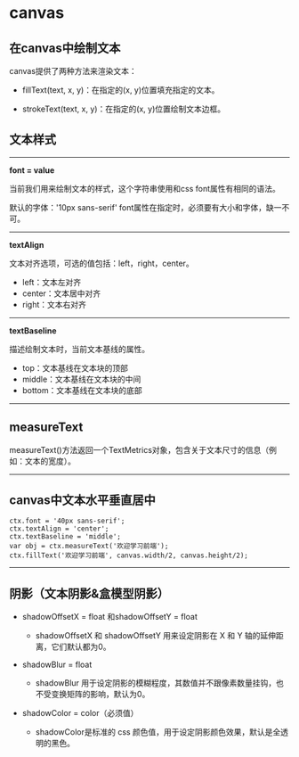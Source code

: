 # canvas #

## 在canvas中绘制文本 ##

canvas提供了两种方法来渲染文本：

+ fillText(text, x, y)：在指定的(x, y)位置填充指定的文本。

+ strokeText(text, x, y)：在指定的(x, y)位置绘制文本边框。

## 文本样式 ##

<hr />

**font = value**

当前我们用来绘制文本的样式，这个字符串使用和css font属性有相同的语法。

默认的字体：'10px sans-serif'
font属性在指定时，必须要有大小和字体，缺一不可。
<hr />

**textAlign**

文本对齐选项，可选的值包括：left，right，center。

+ left：文本左对齐
+ center：文本居中对齐
+ right：文本右对齐
<hr>

**textBaseline**

描述绘制文本时，当前文本基线的属性。

+ top：文本基线在文本块的顶部
+ middle：文本基线在文本块的中间
+ bottom：文本基线在文本块的底部
<hr>

## measureText ##

measureText()方法返回一个TextMetrics对象，包含关于文本尺寸的信息（例如：文本的宽度）。
<hr>

## canvas中文本水平垂直居中 ##

```
ctx.font = '40px sans-serif';
ctx.textAlign = 'center';
ctx.textBaseline = 'middle';
var obj = ctx.measureText('欢迎学习前端');
ctx.fillText('欢迎学习前端', canvas.width/2, canvas.height/2);
```
<hr>

## 阴影（文本阴影&盒模型阴影） ##

+ shadowOffsetX = float 和shadowOffsetY = float

    - shadowOffsetX 和 shadowOffsetY 用来设定阴影在 X 和 Y 轴的延伸距离，它们默认都为0。

+ shadowBlur = float

    - shadowBlur 用于设定阴影的模糊程度，其数值并不跟像素数量挂钩，也不受变换矩阵的影响，默认为0。

+ shadowColor = color（必须值）

    - shadowColor是标准的 css 颜色值，用于设定阴影颜色效果，默认是全透明的黑色。